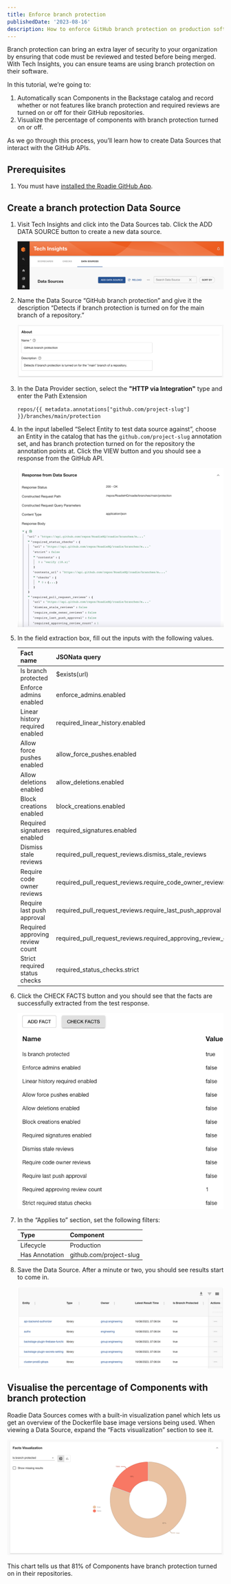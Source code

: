 ```yaml
---
title: Enforce branch protection
publishedDate: '2023-08-16'
description: How to enforce GitHub branch protection on production software with Tech Insights.
---
```


Branch protection can bring an extra layer of security to your organization by ensuring that code must be reviewed and tested before being merged. With Tech Insights, you can ensure teams are using branch protection on their software.

In this tutorial, we’re going to:

1. Automatically scan Components in the Backstage catalog and record whether or not features like branch protection and required reviews are turned on or off for their GitHub repositories.
2. Visualize the percentage of components with branch protection turned on or off.

As we go through this process, you’ll learn how to create Data Sources that interact with the GitHub APIs.

## Prerequisites

1. You must have [installed the Roadie GitHub App](../../getting-started/install-github-app/).

## Create a branch protection Data Source

1. Visit Tech Insights and click into the Data Sources tab. Click the ADD DATA SOURCE button to create a new data source. 

    ![a button on a web interface](../track-docker-base-image-migration/add-ds-button.png)

2. Name the Data Source “GitHub branch protection” and give it the description “Detects if branch protection is turned on for the main branch of a repository.”
    
    ![about.png](./about.png)
    
3. In the Data Provider section, select the **"HTTP via Integration"** type and enter the Path Extension
    
    ```
    repos/{{ metadata.annotations["github.com/project-slug"] }}/branches/main/protection
    ```
    
4. In the input labelled “Select Entity to test data source against”, choose an Entity in the catalog that has the `github.com/project-slug` annotation set, and has branch protection turned on for the repository the annotation points at. Click the VIEW button and you should see a response from the GitHub API.
    
    ![github-response.png](./github-response.png)
    
5. In the field extraction box, fill out the inputs with the following values.
    
    
    | Fact name | JSONata query | Type |
    | --- | --- | --- |
    | Is branch protected | $exists(url) | Boolean |
    | Enforce admins enabled | enforce_admins.enabled | Boolean |
    | Linear history required enabled | required_linear_history.enabled | Boolean |
    | Allow force pushes enabled | allow_force_pushes.enabled | Boolean |
    | Allow deletions enabled | allow_deletions.enabled | Boolean |
    | Block creations enabled | block_creations.enabled | Boolean |
    | Required signatures enabled | required_signatures.enabled | Boolean |
    | Dismiss stale reviews | required_pull_request_reviews.dismiss_stale_reviews | Boolean |
    | Require code owner reviews | required_pull_request_reviews.require_code_owner_reviews | Boolean |
    | Require last push approval | required_pull_request_reviews.require_last_push_approval | Boolean |
    | Required approving review count | required_pull_request_reviews.required_approving_review_count | Integer |
    | Strict required status checks | required_status_checks.strict | Boolean |

6. Click the CHECK FACTS button and you should see that the facts are successfully extracted from the test response.
    
    ![extraction.png](./extraction.png)
    
7. In the “Applies to” section, set the following filters:
    
    
    | Type | Component |
    | --- | --- |
    | Lifecycle | Production |
    | Has Annotation | github.com/project-slug |

8. Save the Data Source. After a minute or two, you should see results start to come in.
    
    ![ds-results.png](./ds-results.png)
    

## Visualise the percentage of Components with branch protection

Roadie Data Sources comes with a built-in visualization panel which lets us get an overview of the Dockerfile base image versions being used. When viewing a Data Source, expand the “Facts visualization” section to see it.

![viz.png](./viz.png)

This chart tells us that 81% of Components have branch protection turned on in their repositories.
